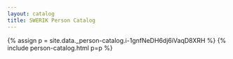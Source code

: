 ```yaml
---
layout: catalog
title: SWERIK Person Catalog
---
```

{% assign p = site.data._person-catalog.i-1gnfNeDH6dj6iVaqD8XRH %}
{% include person-catalog.html p=p %}

